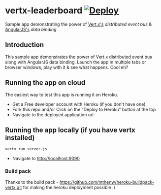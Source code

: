 vertx-leaderboard  [![Deploy](https://www.herokucdn.com/deploy/button.png)](https://heroku.com/deploy)
=================
Sample app demonstrating the power of [Vert.x's](http://vertx.io/) *distributed event bus* & [AngularJS's](http://angularjs.org) *data binding*

## Introduction
This sample app demonstrates the power of Vert.x distributed event bus along with AngularJS data binding.
Launch the app in multiple tabs or browser windows, play with it & see what happens. Cool eh?

## Running the app on cloud
The easiest way to test this app is running it on Heroku.
* Get a Free developer account with Heroku (if you don't have one)
* Fork this repo and/or Click on the "Deploy to Heroku" button at the top
* Navigate to the deployed application url

## Running the app locally (if you have vertx installed)
```bash
vertx run server.js
```
* Navigate to [http://localhost:9090](http://localhost:9090)


### Build pack
Thanks to the build pack - https://github.com/mthenw/heroku-buildpack-vertx.git for making the heroku deployment possible :)